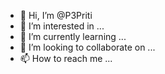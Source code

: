 - 👋 Hi, I’m @P3Priti
- 👀 I’m interested in ...
- 🌱 I’m currently learning ...
- 💞️ I’m looking to collaborate on ...
- 📫 How to reach me ...

<!---
P3Priti/P3Priti is a ✨ special ✨ repository because its `README.md` (this file) appears on your GitHub profile.
You can click the Preview link to take a look at your changes.
--->
